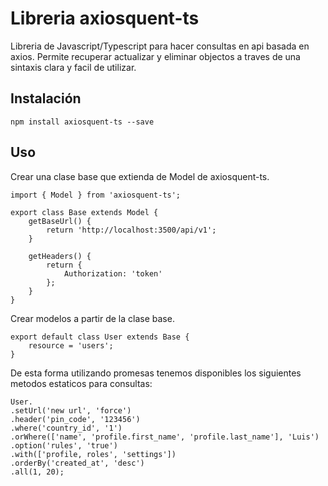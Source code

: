 # Libreria axiosquent-ts

Libreria de Javascript/Typescript para hacer consultas en api basada en axios. Permite recuperar actualizar y eliminar objectos a traves de una sintaxis clara y facil de utilizar.

## Instalación 
```
npm install axiosquent-ts --save
```
## Uso
Crear una clase base que extienda de Model de axiosquent-ts.
```
import { Model } from 'axiosquent-ts';

export class Base extends Model {
    getBaseUrl() {
        return 'http://localhost:3500/api/v1';
    }

    getHeaders() {
        return {
            Authorization: 'token'
        };
    }
}
```
Crear modelos a partir de la clase base.
```
export default class User extends Base {
    resource = 'users';
}
```
De esta forma utilizando promesas tenemos disponibles los siguientes metodos estaticos para consultas:
```
User.
.setUrl('new url', 'force')
.header('pin_code', '123456')
.where('country_id', '1')
.orWhere(['name', 'profile.first_name', 'profile.last_name'], 'Luis')
.option('rules', 'true')
.with(['profile, roles', 'settings'])
.orderBy('created_at', 'desc')
.all(1, 20);
```


